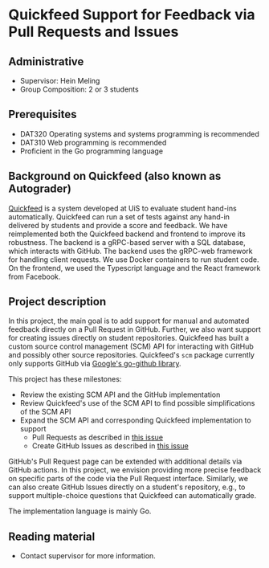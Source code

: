 # Quickfeed Support for Feedback via Pull Requests and Issues

## Administrative

- Supervisor: Hein Meling
- Group Composition: 2 or 3 students

## Prerequisites

- DAT320 Operating systems and systems programming is recommended
- DAT310 Web programming is recommended
- Proficient in the Go programming language

## Background on Quickfeed (also known as Autograder)

[Quickfeed][1] is a system developed at UiS to evaluate student hand-ins automatically.
Quickfeed can run a set of tests against any hand-in delivered by students and provide a score and feedback.
We have reimplemented both the Quickfeed backend and frontend to improve its robustness.
The backend is a gRPC-based server with a SQL database, which interacts with GitHub.
The backend uses the gRPC-web framework for handling client requests.
We use Docker containers to run student code.
On the frontend, we used the Typescript language and the React framework from Facebook.

## Project description

In this project, the main goal is to add support for manual and automated feedback directly on a Pull Request in GitHub.
Further, we also want support for creating issues directly on student repositories.
Quickfeed has built a custom source control management (SCM) API for interacting with GitHub and possibly other source repositories.
Quickfeed's `scm` package currently only supports GitHub via [Google's go-github library][2].

This project has these milestones:

- Review the existing SCM API and the GitHub implementation
- Review Quickfeed's use of the SCM API to find possible simplifications of the SCM API
- Expand the SCM API and corresponding Quickfeed implementation to support
  - Pull Requests as described in [this issue][4]
  - Create GitHub Issues as described in [this issue][5]

GitHub's Pull Request page can be extended with additional details via GitHub actions.
In this project, we envision providing more precise feedback on specific parts of the code via the Pull Request interface.
Similarly, we can also create GitHub Issues directly on a student's repository, e.g., to support multiple-choice questions that Quickfeed can automatically grade.

The implementation language is mainly Go.

## Reading material

- Contact supervisor for more information.

[1]: https://github.com/autograde/quickfeed
[2]: https://github.com/google/go-github
[3]: https://github.com/xanzy/go-gitlab
[4]: https://github.com/autograde/quickfeed/issues/416
[5]: https://github.com/autograde/quickfeed/issues/302
